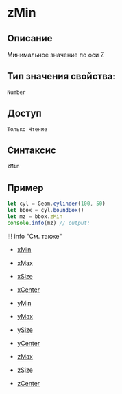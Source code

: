 # zMin

## Описание
Минимальное значение по оси Z

## Тип значения свойства:
`Number`

## Доступ
`Только Чтение`

## Синтаксис
``` javascript
zMin
```
## Пример
``` javascript linenums="1"
let cyl = Geom.cylinder(100, 50)
let bbox = cyl.boundBox()
let mz = bbox.zMin
console.info(mz) // output:
```
!!! info "См. также"

- [xMin](./xMin.md)

- [xMax](./xMax.md)

- [xSize](./xSize.md)

- [xCenter](./xCenter.md)

- [yMin](./yMin.md)

- [yMax](./yMax.md)

- [ySize](./ySize.md)

- [yCenter](./yCenter.md)

- [zMax](./zMax.md)

- [zSize](./zSize.md)

- [zCenter](./zCenter.md)
